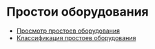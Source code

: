 # Простои оборудования

* [Просмотр простоев оборудования](prosmotr-prostoev-oborudovaniya.md)
* [Классификация простоев оборудования](klassifikaciya-prostoya-oborudovaniya.md)

